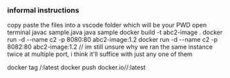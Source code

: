 ### informal instructions


copy paste the files into a vscode folder which will be your PWD
open terminal
javac sample.java
java sample
docker build -t abc2-image .
docker run -d --name c2 -p 8080:80 abc2-image:1.2
docker run -d --name c2 -p 8082:80 abc2-image:1.2
// im still unsure why we ran the same instance twice at multiple port, i think it'll suffice with just any one of them 



docker tag <image-sha1> <dockerhub-username>/<image-id>:latest
docker push docker.io/<username>/<image-id>:latest
